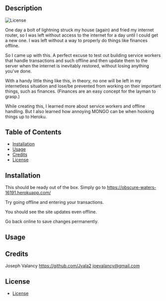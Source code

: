# <Budget Tracker>

## Description

![License](https://img.shields.io/badge/Liscense-MIT-blue.svg "License Badge")

One day a bolt of lightning struck my house (again) and fried my internet router, so I was left without access to the internet for a day until I could get a new one. I was left without a way to properly do things like finances offline.

So I came up with this. A perfect excuse to test out building service workers that handle transactions and such offline and then update them to the server when the internet is inevitably restored, without losing anything you've done.

With a handy little thing like this, in theory, no one will be left in my internetless situation and lose/be prevented from working on their important things, such as finances. (Finances are an easy concept for the layman to grasp.)

While creating this, I learned more about service workers and offline handling. But I also learned how annoying MONGO can be when hooking things up to Heroku.


## Table of Contents

- [Installation](#installation)
- [Usage](#usage)
- [Credits](#credits)
- [License](#license)


## Installation

This should be ready out of the box. Simply go to https://obscure-waters-16191.herokuapp.com/

Try going offline and entering your transactions.

You should see the site updates even offline.

Go back online to save changes permanently.




## Usage




    







## Credits

Joseph Valancy https://github.com/Jvala2 joevalancy@gmail.com














## License

- [License](https://opensource.org/liscenses/MIT)
